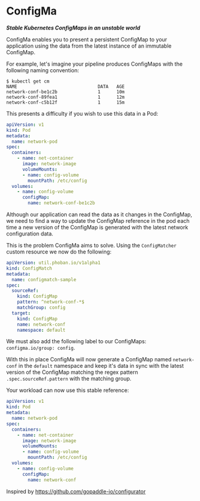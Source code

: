 # ConfigMa 

***Stable Kubernetes ConfigMaps in an unstable world***

ConfigMa enables you to present a persistent ConfigMap to your application using the data from the latest instance of an immutable ConfigMap.

For example, let's imagine your pipeline produces ConfigMaps with the following naming convention:

```shell
$ kubectl get cm
NAME                              DATA   AGE
network-conf-be1c2b               1      10m
network-conf-89fea1               1      12m
network-conf-c5b12f               1      15m
```

This presents a difficulty if you wish to use this data in a Pod:
```yaml
apiVersion: v1
kind: Pod
metadata:
  name: network-pod
spec:
  containers:
    - name: net-container
      image: network-image
      volumeMounts:
      - name: config-volume
        mountPath: /etc/config
  volumes:
    - name: config-volume
      configMap:
        name: network-conf-be1c2b
```

Although our application can read the data as it changes in the ConfigMap, we need to find a way to update the ConfigMap reference in the pod each time a new version of the ConfigMap is generated with the latest network configuration data.

This is the problem ConfigMa aims to solve. Using the `ConfigMatcher` custom resource we now do the following:

```yaml
apiVersion: util.phoban.io/v1alpha1
kind: ConfigMatch
metadata:
  name: configmatch-sample
spec:
  sourceRef:
    kind: ConfigMap
    pattern: ^network-conf-*$
    matchGroup: config
  target:
    kind: ConfigMap
    name: network-conf
    namespace: default
```
We must also add the following label to our ConfigMaps: `configma.io/group: config`.

With this in place ConfigMa will now generate a ConfigMap named `network-conf` in the `default` namespace and keep it's data in sync with the latest version of the ConfigMap matching the regex pattern `.spec.sourceRef.pattern` with the matching group.

Your workload can now use this stable reference:

```yaml
apiVersion: v1
kind: Pod
metadata:
  name: network-pod
spec:
  containers:
    - name: net-container
      image: network-image
      volumeMounts:
      - name: config-volume
        mountPath: /etc/config
  volumes:
    - name: config-volume
      configMap:
        name: network-conf
```

Inspired by https://github.com/gopaddle-io/configurator
